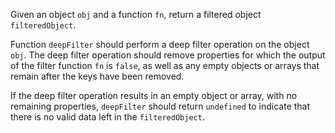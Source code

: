Given an object `obj` and a function `fn`, return a filtered object `filteredObject`. 

Function `deepFilter` should perform a deep filter operation on the object `obj`. The deep filter operation should remove properties for which the output of the filter function `fn` is `false`, as well as any empty objects or arrays that remain after the keys have been removed.

If the deep filter operation results in an empty object or array, with no remaining properties, `deepFilter` should return `undefined` to indicate that there is no valid data left in the `filteredObject`.
